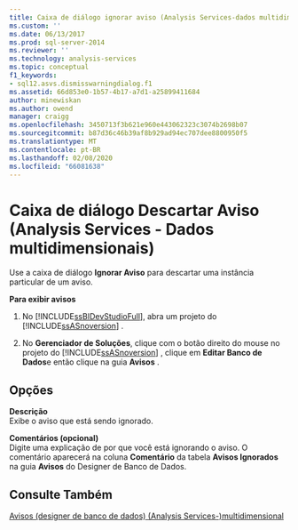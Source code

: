 ```yaml
---
title: Caixa de diálogo ignorar aviso (Analysis Services-dados multidimensionais) | Microsoft Docs
ms.custom: ''
ms.date: 06/13/2017
ms.prod: sql-server-2014
ms.reviewer: ''
ms.technology: analysis-services
ms.topic: conceptual
f1_keywords:
- sql12.asvs.dismisswarningdialog.f1
ms.assetid: 66d853e0-1b57-4b17-a7d1-a25899411684
author: minewiskan
ms.author: owend
manager: craigg
ms.openlocfilehash: 3450713f3b621e960e443062323c3074b2698b07
ms.sourcegitcommit: b87d36c46b39af8b929ad94ec707dee8800950f5
ms.translationtype: MT
ms.contentlocale: pt-BR
ms.lasthandoff: 02/08/2020
ms.locfileid: "66081638"
---
```

# <a name="dismiss-warning-dialog-box-analysis-services---multidimensional-data"></a>Caixa de diálogo Descartar Aviso (Analysis Services - Dados multidimensionais)
  Use a caixa de diálogo **Ignorar Aviso** para descartar uma instância particular de um aviso.  
  
 **Para exibir avisos**  
  
1.  No [!INCLUDE[ssBIDevStudioFull](../includes/ssbidevstudiofull-md.md)], abra um projeto do [!INCLUDE[ssASnoversion](../includes/ssasnoversion-md.md)] .  
  
2.  No **Gerenciador de Soluções**, clique com o botão direito do mouse no projeto do [!INCLUDE[ssASnoversion](../includes/ssasnoversion-md.md)] , clique em **Editar Banco de Dados**e então clique na guia **Avisos** .  
  
## <a name="options"></a>Opções  
 **Descrição**  
 Exibe o aviso que está sendo ignorado.  
  
 **Comentários (opcional)**  
 Digite uma explicação de por que você está ignorando o aviso. O comentário aparecerá na coluna **Comentário** da tabela **Avisos Ignorados** na guia **Avisos** do Designer de Banco de Dados.  
  
## <a name="see-also"></a>Consulte Também  
 [Avisos &#40;designer de banco de dados&#41; &#40;Analysis Services-&#41;multidimensional](warnings-database-designer-analysis-services-multidimensional-data.md)  
  
  
